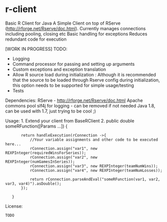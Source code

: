 # r-client
Basic R Client for Java
A Simple Client on top of RServe (http://rforge.net/Rserve/doc.html).
Currently manages connections including pooling, closing etc
Basic handling for exceptions
Reduces redundant code for execution

[WORK IN PROGRESS]
TODO:
- Logging
- Command processor for passing and setting up arguments
- Custom exceptions and exception translation
- Allow R source load during initialization : Although it is recommended that the source
  to be loaded through Rserve config during initialization, this option needs to be
  supported for simple usage/testing
- Tests

Dependencies:
    RServe - http://rforge.net/Rserve/doc.html
    Apache commons pool
    slf4j for logging - can be removed if not needed
    Java 1.8, can be used with 1.7, just trying to be cool ;)

Usage:
    1. Extend your client from BaseRClient
    2.
        public double someRFunction([Params ...]) {

           return handleExecution(rConnection ->{
               //Your variable assignments and other code to be executed here...
               rConnection.assign("var1", new REXPInteger(requiredWinsForSeries));
               rConnection.assign("var2", new REXPInteger(numGamesInSeries));
               rConnection.assign("var3", new REXPInteger(teamNumWins));
               rConnection.assign("var4", new REXPInteger(teamNumLosses));

               return rConnection.parseAndEval("someRFunction(var1, var2, var3, var4)").asDouble();
           });

       }

License:

    TODO
